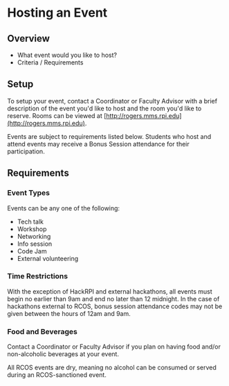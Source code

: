 # Hosting an Event

## Overview
- What event would you like to host?
- Criteria / Requirements

## Setup

To setup your event, contact a Coordinator or Faculty Advisor with a brief description of the event you'd like to host and the room you'd like to reserve. Rooms can be viewed at [http://rogers.mms.rpi.edu](http://rogers.mms.rpi.edu).

Events are subject to requirements listed below. Students who host and attend events may receive a Bonus Session attendance for their participation.

## Requirements

### Event Types
Events can be any one of the following:
- Tech talk
- Workshop
- Networking
- Info session
- Code Jam
- External volunteering

### Time Restrictions
With the exception of HackRPI and external hackathons, all events must begin no earlier than 9am and end no later than 12 midnight. In the case of hackathons external to RCOS, bonus session attendance codes may not be given between the hours of 12am and 9am.

### Food and Beverages

Contact a Coordinator or Faculty Advisor if you plan on having food and/or non-alcoholic beverages at your event.

All RCOS events are dry, meaning no alcohol can be consumed or served during an RCOS-sanctioned event.
